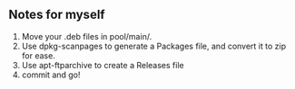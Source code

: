 ## Notes for myself

1. Move your .deb files in pool/main/.
2. Use dpkg-scanpages to generate a Packages file, and convert it to zip for ease.
3. Use apt-ftparchive to create a Releases file
4. commit and go!
